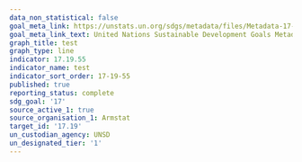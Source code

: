 ```yaml
---
data_non_statistical: false
goal_meta_link: https://unstats.un.org/sdgs/metadata/files/Metadata-17-19-55.pdf
goal_meta_link_text: United Nations Sustainable Development Goals Metadata (pdf 468kB)
graph_title: test
graph_type: line
indicator: 17.19.55
indicator_name: test
indicator_sort_order: 17-19-55
published: true
reporting_status: complete
sdg_goal: '17'
source_active_1: true
source_organisation_1: Armstat
target_id: '17.19'
un_custodian_agency: UNSD
un_designated_tier: '1'
---
```

